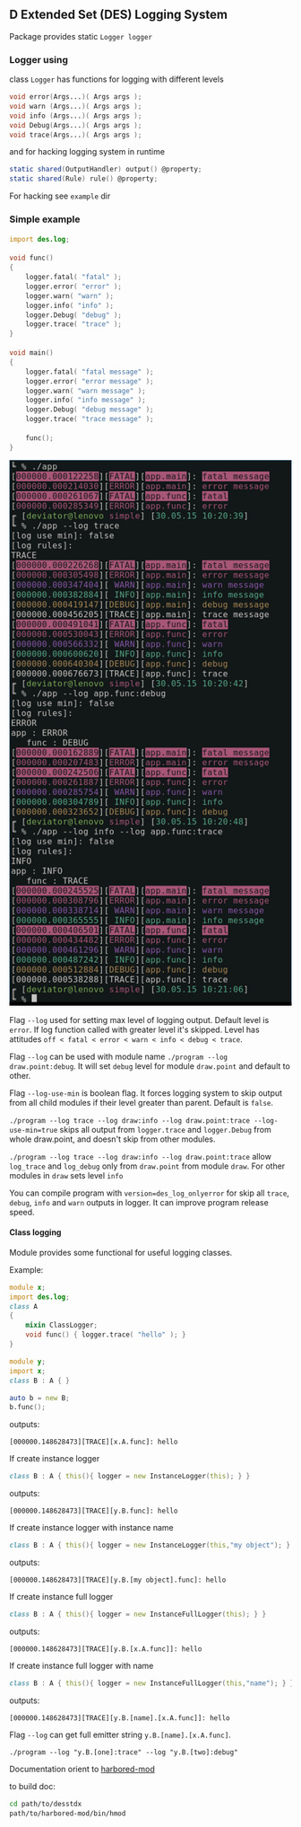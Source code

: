 ## D Extended Set (DES) Logging System

Package provides static `Logger logger`

### Logger using

class `Logger` has functions for logging with different levels

```d
void error(Args...)( Args args );
void warn (Args...)( Args args );
void info (Args...)( Args args );
void Debug(Args...)( Args args );
void trace(Args...)( Args args );
```

and for hacking logging system in runtime

```d
static shared(OutputHandler) output() @property;
static shared(Rule) rule() @property;
```

For hacking see `example` dir

### Simple example

```d
import des.log;

void func()
{
    logger.fatal( "fatal" );
    logger.error( "error" );
    logger.warn( "warn" );
    logger.info( "info" );
    logger.Debug( "debug" );
    logger.trace( "trace" );
}

void main()
{
    logger.fatal( "fatal message" );
    logger.error( "error message" );
    logger.warn( "warn message" );
    logger.info( "info message" );
    logger.Debug( "debug message" );
    logger.trace( "trace message" );

    func();
}
```

![example output](https://github.com/dexset/deslog/blob/master/example/simple/output.png)

Flag `--log` used for setting max level of logging output.
Default level is `error`. If log function called with greater level it's skipped.
Level has attitudes `off < fatal < error < warn < info < debug < trace`.

Flag `--log` can be used with module name `./program --log draw.point:debug`.
It will set `debug` level for module `draw.point` and default to other.

Flag `--log-use-min` is boolean flag. It forces logging system to skip output from
all child modules if their level greater than parent. Default is `false`.

`./program --log trace --log draw:info --log draw.point:trace --log-use-min=true`
skips all output from `logger.trace` and `logger.Debug` from whole draw.point,
and doesn't skip from other modules.

`./program --log trace --log draw:info --log draw.point:trace` allow `log_trace`
and `log_debug` only from `draw.point` from module `draw`. For other modules in
`draw` sets level `info`

You can compile program with `version=des_log_onlyerror` for skip all
`trace`, `debug`, `info` and `warn` outputs in logger. It can improve program
release speed.

#### Class logging

Module provides some functional for useful logging classes.

Example:

```d
module x;
import des.log;
class A
{
    mixin ClassLogger;
    void func() { logger.trace( "hello" ); }
}
```
```d
module y;
import x;
class B : A { }
```
```d
auto b = new B;
b.func();
```

outputs:
```
[000000.148628473][TRACE][x.A.func]: hello
```

If create instance logger
```d
class B : A { this(){ logger = new InstanceLogger(this); } }
```

outputs:
```
[000000.148628473][TRACE][y.B.func]: hello
```

If create instance logger with instance name
```d
class B : A { this(){ logger = new InstanceLogger(this,"my object"); } }
```

outputs:
```
[000000.148628473][TRACE][y.B.[my object].func]: hello
```

If create instance full logger
```d
class B : A { this(){ logger = new InstanceFullLogger(this); } }
```

outputs:
```
[000000.148628473][TRACE][y.B.[x.A.func]]: hello
```

If create instance full logger with name

```d
class B : A { this(){ logger = new InstanceFullLogger(this,"name"); } }
```

outputs:
```
[000000.148628473][TRACE][y.B.[name].[x.A.func]]: hello
```

Flag `--log` can get full emitter string `y.B.[name].[x.A.func]`.
```
./program --log "y.B.[one]:trace" --log "y.B.[two]:debug"
```


Documentation orient to [harbored-mod](https://github.com/kiith-sa/harbored-mod)

to build doc:
```sh
cd path/to/desstdx
path/to/harbored-mod/bin/hmod
```
